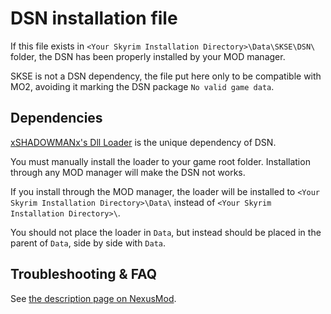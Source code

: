 # DSN installation file

If this file exists in `<Your Skyrim Installation Directory>\Data\SKSE\DSN\` folder, the DSN has been properly installed by your MOD manager.

SKSE is not a DSN dependency, the file put here only to be compatible with MO2, avoiding it marking the DSN package `No valid game data`.

## Dependencies

[xSHADOWMANx's Dll Loader](https://www.nexusmods.com/skyrimspecialedition/mods/3619) is the unique dependency of DSN.

You must manually install the loader to your game root folder. Installation through any MOD manager will make the DSN not works.

If you install through the MOD manager, the loader will be installed to `<Your Skyrim Installation Directory>\Data\` instead of `<Your Skyrim Installation Directory>\`.

You should not place the loader in `Data`, but instead should be placed in the parent of `Data`, side by side with `Data`.

## Troubleshooting & FAQ

See [the description page on NexusMod](https://www.nexusmods.com/skyrimspecialedition/mods/16514?tab=description).
